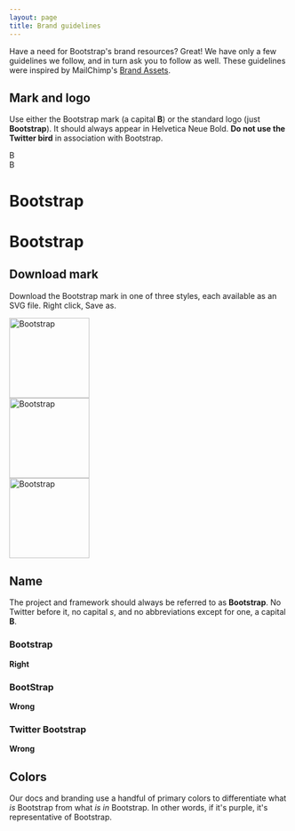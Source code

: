 ```yaml
---
layout: page
title: Brand guidelines
---
```


Have a need for Bootstrap's brand resources? Great! We have only a few guidelines we follow, and in turn ask you to follow as well. These guidelines were inspired by MailChimp's [Brand Assets](http://mailchimp.com/about/brand-assets/).

## Mark and logo

Use either the Bootstrap mark (a capital **B**) or the standard logo (just **Bootstrap**). It should always appear in Helvetica Neue Bold. **Do not use the Twitter bird** in association with Bootstrap.

<div class="bs-brand-logos">
  <div class="bs-brand-item">
    <div class="bs-docs-booticon bs-docs-booticon-lg">B</div>
  </div>
  <div class="bs-brand-item inverse">
    <div class="bs-docs-booticon bs-docs-booticon-lg bs-docs-booticon-inverse">B</div>
  </div>
</div>
<div class="bs-brand-logos">
  <div class="bs-brand-item">
    <h1>Bootstrap</h1>
  </div>
  <div class="bs-brand-item inverse">
    <h1>Bootstrap</h1>
  </div>
</div>

## Download mark

Download the Bootstrap mark in one of three styles, each available as an SVG file. Right click, Save as.

<div class="bs-brand-logos">
  <div class="bs-brand-item">
    <img class="svg" src="{{ site.baseurl }}assets/brand/bootstrap-solid.svg" alt="Bootstrap" width="144" height="144">
  </div>
  <div class="bs-brand-item inverse">
    <img class="svg" src="{{ site.baseurl }}assets/brand/bootstrap-outline.svg" alt="Bootstrap" width="144" height="144">
  </div>
  <div class="bs-brand-item inverse">
    <img class="svg" src="{{ site.baseurl }}assets/brand/bootstrap-punchout.svg" alt="Bootstrap" width="144" height="144">
  </div>
</div>

## Name

The project and framework should always be referred to as **Bootstrap**. No Twitter before it, no capital _s_, and no abbreviations except for one, a capital **B**.

<div class="bs-brand-logos">
  <div class="bs-brand-item">
    <h3>Bootstrap</h3>
    <strong class="text-success">Right</strong>
  </div>
  <div class="bs-brand-item">
    <h3 class="text-muted">BootStrap</h3>
    <strong class="text-warning">Wrong</strong>
  </div>
  <div class="bs-brand-item">
    <h3 class="text-muted">Twitter Bootstrap</h3>
    <strong class="text-warning">Wrong</strong>
  </div>
</div>

## Colors

Our docs and branding use a handful of primary colors to differentiate what *is* Bootstrap from what *is in* Bootstrap. In other words, if it's purple, it's representative of Bootstrap.

<div class="bs-brand">
  <div class="color-swatches">
    <div class="color-swatch bs-purple"></div>
    <div class="color-swatch bs-purple-light"></div>
    <div class="color-swatch bs-purple-lighter"></div>
    <div class="color-swatch bs-gray"></div>
  </div>
</div>
